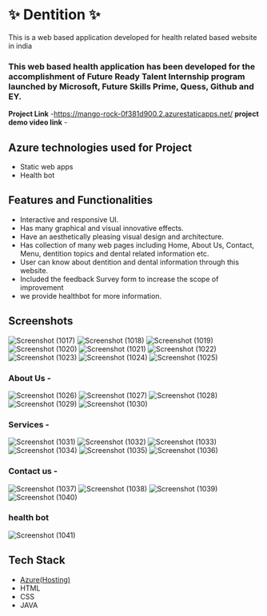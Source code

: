 # ✨  Dentition ✨

This is a web based application developed for health related based website in india

### This web based health application has been developed for the accomplishment of Future Ready Talent Internship program launched by Microsoft, Future Skills Prime, Quess, Github and EY.


**Project Link** -https://mango-rock-0f381d900.2.azurestaticapps.net/
**project demo video link** - 

## Azure technologies used for Project

- Static web apps
- Health bot

## Features and Functionalities 

- Interactive and responsive UI.
- Has many graphical and visual innovative effects.
- Have an aesthetically pleasing visual design and architecture.
- Has collection of many web pages including Home, About Us, Contact, Menu, dentition topics and dental related information etc.
- User can know about dentition and dental information through this website.
- Included the feedback Survey form to increase the scope of improvement 
- we provide healthbot for more information.

## Screenshots
![Screenshot (1017)](https://user-images.githubusercontent.com/119918127/208700049-3a02ff3a-d6d3-412d-af7c-3abb63914e4d.png)
![Screenshot (1018)](https://user-images.githubusercontent.com/119918127/208700073-4da8ad53-06df-4c41-80d3-6c76c60e6927.png)
![Screenshot (1019)](https://user-images.githubusercontent.com/119918127/208700083-f0c898d3-5b55-4093-a3e7-ea523ebee303.png)
![Screenshot (1020)](https://user-images.githubusercontent.com/119918127/208700088-1d543b6b-b5eb-43ea-805c-303ed79338ba.png)
![Screenshot (1021)](https://user-images.githubusercontent.com/119918127/208700100-0995b5fd-9f82-4aa4-8d4b-d1db132452ee.png)
![Screenshot (1022)](https://user-images.githubusercontent.com/119918127/208700112-d9cf8bbc-291f-4a54-80e5-d5559c48c959.png)
![Screenshot (1023)](https://user-images.githubusercontent.com/119918127/208700123-78b4591d-7144-4231-a3b3-25de16a73f18.png)
![Screenshot (1024)](https://user-images.githubusercontent.com/119918127/208700131-51986dbd-6772-46b4-86a4-9ed2e208edd2.png)
![Screenshot (1025)](https://user-images.githubusercontent.com/119918127/208700140-873cf8f2-d85c-4a32-aa2a-35d3856a5aa6.png)

### About Us -
![Screenshot (1026)](https://user-images.githubusercontent.com/119918127/208700538-7f90731b-64f2-44c0-9ca7-e3222a5702b4.png)
![Screenshot (1027)](https://user-images.githubusercontent.com/119918127/208700563-37aef57b-f865-4c54-b979-042a1fddea60.png)
![Screenshot (1028)](https://user-images.githubusercontent.com/119918127/208700576-bc486173-079e-4897-8515-7a538dd94da4.png)
![Screenshot (1029)](https://user-images.githubusercontent.com/119918127/208700582-97a60b77-437b-4c6c-b1af-f44cd67dd247.png)
![Screenshot (1030)](https://user-images.githubusercontent.com/119918127/208700593-51cc5975-33e5-4c89-b208-5c3b35435464.png)

### Services -
![Screenshot (1031)](https://user-images.githubusercontent.com/119918127/208700940-2e3a7e12-1530-4e88-bf35-9a7990fdea02.png)
![Screenshot (1032)](https://user-images.githubusercontent.com/119918127/208700965-c25f8728-0de3-4a01-b711-8c1a98c83c1e.png)
![Screenshot (1033)](https://user-images.githubusercontent.com/119918127/208700973-e9a83edd-7ba1-4b5b-8c83-410ab5fcf9cc.png)
![Screenshot (1034)](https://user-images.githubusercontent.com/119918127/208700993-a38cc365-c098-4e0a-b4b5-b6da54f61287.png)
![Screenshot (1035)](https://user-images.githubusercontent.com/119918127/208700998-3ebb4d6a-0bb0-4990-9bd1-f256ad4454b8.png)
![Screenshot (1036)](https://user-images.githubusercontent.com/119918127/208701010-b6bb38a9-eaef-475e-95ac-cc579d276d86.png)

### Contact us -
![Screenshot (1037)](https://user-images.githubusercontent.com/119918127/208701331-40e9414a-91ab-4655-92cd-3bab9e37c550.png)
![Screenshot (1038)](https://user-images.githubusercontent.com/119918127/208701357-aa8c1304-39ae-4732-acb7-e2e7df2cea7f.png)
![Screenshot (1039)](https://user-images.githubusercontent.com/119918127/208701361-b1797f36-1874-4381-b9eb-657053db55e1.png)
![Screenshot (1040)](https://user-images.githubusercontent.com/119918127/208701365-af34b2ac-e8fb-4b43-9b12-758c44b6dab4.png)

### health bot
![Screenshot (1041)](https://user-images.githubusercontent.com/119918127/208701603-647b8058-0284-40c1-8a49-268982f96553.png)

## Tech Stack 

- [Azure(Hosting)](https://azure.microsoft.com/en-in/features/azure-portal/)
- HTML
- CSS
- JAVA

